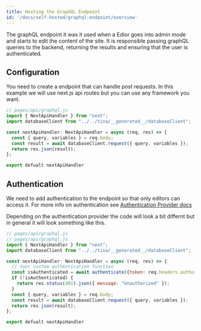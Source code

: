 ```yaml
---
title: Hosting the GraphQL Endpoint
id: '/docs/self-hosted/graphql-endpoint/overview'
---
```


The graphQL endpoint it was it used when a Edior goes into admin mode and starts to edit the content of the site. It is responsible passing graphQL queries to the backend, returning the results and ensuring that the user is authenticated.


## Configuration

You need to create a endpoint that can handle post requests. In this example we will use next.js api routes but you can use any framework you want.

```js
// pages/api/graphql.js
import { NextApiHandler } from "next";
import databaseClient from "../../tina/__generated__/databaseClient";

const nextApiHandler: NextApiHandler = async (req, res) => {
  const { query, variables } = req.body;
  const result = await databaseClient.request({ query, variables });
  return res.json(result);
};

export defualt nextApiHandler
```

## Authentication

We need to add authentication to the endpoint so that only editors can access it. For more info on authentication see [Authentication Provider docs](/docs/self-hosted/authentication-provider/overview)


Depending on the authentication provider the code will look a bit differnt but in general it will look something like this.

```js
// pages/api/graphql.js
// pages/api/graphql.js
import { NextApiHandler } from "next";
import databaseClient from "../../tina/__generated__/databaseClient";

const nextApiHandler: NextApiHandler = async (req, res) => {
  // Your custom authentication function
  const isAuthenticated = await authenticate({token: req.headers.authorization});
  if (!isAuthenticated) {
    return res.status(401).json({ message: "Unauthorized" });
  }
  const { query, variables } = req.body;
  const result = await databaseClient.request({ query, variables });
  return res.json(result);
};

export defualt nextApiHandler
```
